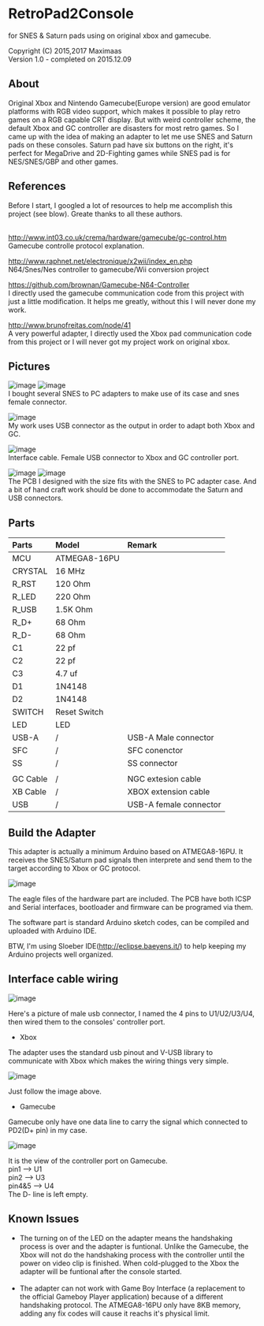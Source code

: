 # RetroPad2Console

for SNES & Saturn pads using on original xbox and gamecube.

Copyright (C) 2015,2017 Maximaas<br/>
Version 1.0 - completed on 2015.12.09

<H2>About</H2>
Original Xbox and Nintendo Gamecube(Europe version) are good emulator platforms with RGB video support, which makes it possible to play retro games on a RGB capable CRT display. But with weird controller scheme, the default Xbox and GC controller are disasters for most retro games. So I came up with the idea of making an adapter to let me use SNES and Saturn pads on these consoles. Saturn pad have six buttons on the right, it's perfect for MegaDrive and 2D-Fighting games while SNES pad is for NES/SNES/GBP and other games.

<H2>References</H2>
Before I start, I googled a lot of resources to help me accomplish this project (see blow). Greate thanks to all these authors.<br/><br/>

http://www.int03.co.uk/crema/hardware/gamecube/gc-control.htm<br/>
Gamecube controlle protocol explanation.

http://www.raphnet.net/electronique/x2wii/index_en.php<br/>
N64/Snes/Nes controller to gamecube/Wii conversion project

https://github.com/brownan/Gamecube-N64-Controller<br/>
I directly used the gamecube communication code from this project with just a little modification. It helps me greatly, without this I will never done my work.

http://www.brunofreitas.com/node/41<br/>
A very powerful adapter, I directly used the Xbox pad communication code from this project or I will never got my project work on original xbox.

<H2>Pictures</H2>

![image](https://github.com/maximaas/RetroPad2Console/blob/master/pics/photo/IMG_8322.JPG)
![image](https://github.com/maximaas/RetroPad2Console/blob/master/pics/photo/IMG_8313.JPG)<br/>
I bought several SNES to PC adapters to make use of its case and snes female connector.

![image](https://github.com/maximaas/RetroPad2Console/blob/master/pics/photo/IMG_8314.JPG)<br/>
My work uses USB connector as the output in order to adapt both Xbox and GC.

![image](https://github.com/maximaas/RetroPad2Console/blob/master/pics/photo/IMG_8318.JPG)<br/>
Interface cable. Female USB connector to Xbox and GC controller port.

![image](https://github.com/maximaas/RetroPad2Console/blob/master/pics/photo/IMG_8319.JPG)
![image](https://github.com/maximaas/RetroPad2Console/blob/master/pics/photo/IMG_8320.JPG)<br/>
The PCB I designed with the size fits with the SNES to PC adapter case. And a bit of hand craft work should be done to accommodate the Saturn and USB connectors.

<H2>Parts</H2>

| Parts    | Model          | Remark                 |
|:---------|:---------------|:-----------------------|
| MCU      | ATMEGA8-16PU   |                        |
| CRYSTAL  | 16 MHz         |                        |
| R_RST    | 120 Ohm        |                        |
| R_LED    | 220 Ohm        |                        |
| R_USB    | 1.5K Ohm       |                        |
| R_D+     | 68 Ohm         |                        |
| R_D-     | 68 Ohm         |                        |
| C1       | 22 pf          |                        |
| C2       | 22 pf          |                        |
| C3       | 4.7 uf         |                        |
| D1       | 1N4148         |                        |
| D2       | 1N4148         |                        |
| SWITCH   | Reset Switch   |                        |
| LED      | LED            |                        |
| USB-A    | /              | USB-A Male connector   |
| SFC      | /              | SFC conenctor          |
| SS       | /              | SS connector           |
|          |                |                        |
| GC Cable | /              | NGC extesion cable     |
| XB Cable | /              | XBOX extension cable   |
| USB      | /              | USB-A female connector |


<H2>Build the Adapter</H2>
This adapter is actually a minimum Arduino based on ATMEGA8-16PU. It receives the SNES/Saturn pad signals then interprete and send them to the target according to Xbox or GC protocol.

![image](https://github.com/maximaas/RetroPad2Console/blob/master/pics/photo/IMG_8323.JPG)

The eagle files of the hardware part are included. The PCB have both ICSP and Serial interfaces, bootloader and firmware can be programed via them.

The software part is standard Arduino sketch codes, can be compiled and uploaded with Arduino IDE.

BTW, I'm using Sloeber IDE(http://eclipse.baeyens.it/) to help keeping my Arduino projects well organized.

<H2>Interface cable wiring</H2>

![image](https://github.com/maximaas/RetroPad2Console/blob/master/pics/images/usb-a.png)

Here's a picture of male usb connector, I named the 4 pins to U1/U2/U3/U4, then wired them to the consoles' controller port.

<ul>
<li>Xbox</li>
</ul>
The adapter uses the standard usb pinout and V-USB library to communicate with Xbox which makes the wiring things very simple.

![image](https://github.com/maximaas/RetroPad2Console/blob/master/pics/images/xbox-socket.png)

Just follow the image above.

<ul>
<li>Gamecube</li>
</ul>
Gamecube only have one data line to carry the signal which connected to PD2(D+ pin) in my case.

![image](https://github.com/maximaas/RetroPad2Console/blob/master/pics/images/gc-socket.png)

It is the view of the controller port on Gamecube.<br/>
pin1   --> U1<br/>
pin2   --> U3<br/>
pin4&5 --> U4<br/>
The D- line is left empty.<br/>

<H2>Known Issues</H2>
<ul>
<li>The turning on of the LED on the adapter means the handshaking process is over and the adapter is funtional. Unlike the Gamecube, the Xbox will not do the handshaking process with the controller until the power on video clip is finished. When cold-plugged to the Xbox the adapter will be funtional after the console started.</li>
<br/>
<li>The adapter can not work with Game Boy Interface (a replacement to the official Gameboy Player application) because of a different handshaking protocol. The ATMEGA8-16PU only have 8KB memory, adding any fix codes will cause it reachs it's physical limit.</li>
</ul>
